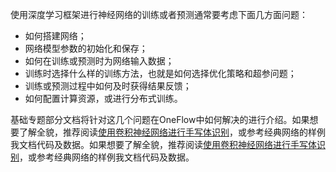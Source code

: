 使用深度学习框架进行神经网络的训练或者预测通常要考虑下面几方面问题：
- 如何搭建网络；
- 网络模型参数的初始化和保存；
- 如何在训练或预测时为网络输入数据；
- 训练时选择什么样的训练方法，也就是如何选择优化策略和超参问题；
- 训练或预测过程中如何及时获得结果反馈；
- 如何配置计算资源，或进行分布式训练。

基础专题部分文档将针对这几个问题在OneFlow中如何解决的进行介绍。如果想要了解全貌，推荐阅读[使用卷积神经网络进行手写体识别](lenet_mnist.md)，或参考经典网络的样例我文档代码及数据。如果想要了解全貌，推荐阅读[使用卷积神经网络进行手写体识别](../quick_start/lenet_mnist.md)，或参考经典网络的样例我文档代码及数据。


